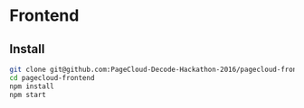 Frontend
==================================================

Install
--------------------------------------------------
```sh
git clone git@github.com:PageCloud-Decode-Hackathon-2016/pagecloud-frontend
cd pagecloud-frontend
npm install
npm start
```

